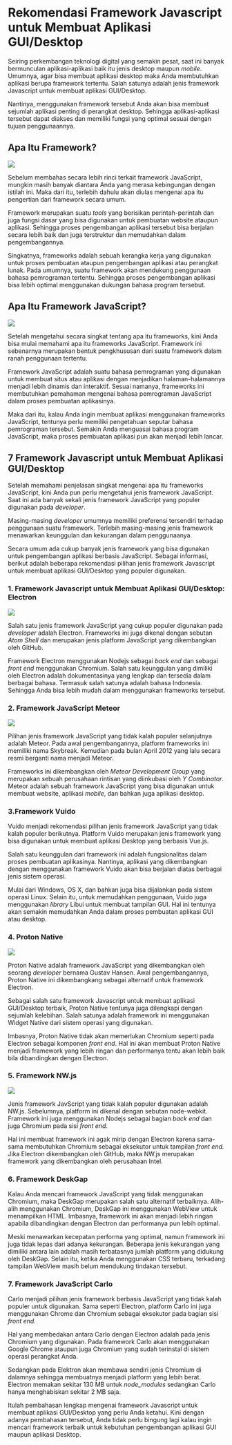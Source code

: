 ﻿# Rekomendasi Framework Javascript untuk Membuat Aplikasi GUI/Desktop

Seiring perkembangan teknologi digital yang semakin pesat, saat ini banyak bermunculan aplikasi-aplikasi baik itu jenis desktop maupun  _mobile_. Umumnya, agar bisa membuat aplikasi desktop maka Anda membutuhkan aplikasi berupa framework tertentu. Salah satunya adalah jenis framework Javascript untuk membuat aplikasi GUI/Desktop.

Nantinya, menggunakan framework tersebut Anda akan bisa membuat sejumlah aplikasi penting di perangkat desktop. Sehingga aplikasi-aplikasi tersebut dapat diakses dan memiliki fungsi yang optimal sesuai dengan tujuan penggunaannya.

## **Apa Itu Framework?**

![](https://codelapan.com/storage/photos/3/framework%20Javascript%20untuk%20membuat%20aplikasi%20GUI.jpg)

Sebelum membahas secara lebih rinci terkait framework JavaScript, mungkin masih banyak diantara Anda yang merasa kebingungan dengan istilah ini. Maka dari itu, terlebih dahulu akan diulas mengenai apa itu pengertian dari framework secara umum.

Framework merupakan suatu  _tools_  yang berisikan perintah-perintah dan juga fungsi dasar yang bisa digunakan untuk pembuatan website ataupun aplikasi. Sehingga proses pengembangan aplikasi tersebut bisa berjalan secara lebih baik dan juga terstruktur dan memudahkan dalam pengembangannya.

Singkatnya, frameworks adalah sebuah kerangka kerja yang digunakan untuk proses pembuatan ataupun pengembangan aplikasi atau perangkat lunak. Pada umumnya, suatu framework akan mendukung penggunaan bahasa pemrograman tertentu. Sehingga proses pengembangan aplikasi bisa lebih optimal menggunakan dukungan bahasa program tersebut.

## **Apa Itu Framework JavaScript?**

![](https://codelapan.com/storage/photos/3/framework%20Javascript%20untuk%20membuat%20aplikasi%20GUI%201.jpg)

Setelah mengetahui secara singkat tentang apa itu frameworks, kini Anda bisa mulai memahami apa itu frameworks JavaScript. Framework ini sebenarnya merupakan bentuk pengkhususan dari suatu framework dalam ranah penggunaan tertentu.

Framework JavaScript adalah suatu bahasa pemrograman yang digunakan untuk membuat situs atau aplikasi dengan menjadikan halaman-halamannya menjadi lebih dinamis dan interaktif. Sesuai namanya, frameworks ini membutuhkan pemahaman mengenai bahasa pemrograman JavaScript dalam proses pembuatan aplikasinya.

Maka dari itu, kalau Anda ingin membuat aplikasi menggunakan frameworks JavaScript, tentunya perlu memiliki pengetahuan seputar bahasa pemrograman tersebut. Semakin Anda menguasai bahasa program JavaScript, maka proses pembuatan aplikasi pun akan menjadi lebih lancar.

## **7 Framework Javascript untuk Membuat Aplikasi GUI/Desktop**

Setelah memahami penjelasan singkat mengenai apa itu frameworks JavaScript, kini Anda pun perlu mengetahui jenis framework JavaScript. Saat ini ada banyak sekali jenis framework JavaScript yang populer digunakan pada  _developer_.

Masing-masing  _developer_  umumnya memiliki preferensi tersendiri terhadap penggunaan suatu framework. Terlebih masing-masing jenis framework menawarkan keunggulan dan kekurangan dalam penggunaanya.

Secara umum ada cukup banyak jenis framework yang bisa digunakan untuk pengembangan aplikasi berbasis JavaScript. Sebagai informasi, berikut adalah beberapa rekomendasi pilihan jenis framework Javascript untuk membuat aplikasi GUI/Desktop yang populer digunakan.

### **1. Framework Javascript untuk Membuat Aplikasi GUI/Desktop: Electron**

![](https://codelapan.com/storage/photos/3/framework%20Javascript%20untuk%20membuat%20aplikasi%20GUI%202.png)

Salah satu jenis framework JavaScript yang cukup populer digunakan pada  _developer_  adalah Electron. Frameworks ini juga dikenal dengan sebutan  _Atom Shell_  dan merupakan jenis platform JavaScript yang dikembangkan oleh GitHub.

Framework Electron menggunakan Nodejs sebagai  _back end_  dan sebagai  _front end_  menggunakan Chromium. Salah satu keunggulan yang dimiliki oleh Electron adalah dokumentasinya yang lengkap dan tersedia dalam berbagai bahasa. Termasuk salah satunya adalah bahasa Indonesia. Sehingga Anda bisa lebih mudah dalam menggunakan frameworks tersebut.

### **2. Framework JavaScript Meteor**

![](https://codelapan.com/storage/photos/3/framework%20Javascript%20untuk%20membuat%20aplikasi%20GUI%203.png)

Pilihan jenis framework JavaScript yang tidak kalah populer selanjutnya adalah Meteor. Pada awal pengembangannya, platform frameworks ini memiliki nama Skybreak. Kemudian pada bulan April 2012 yang lalu secara resmi berganti nama menjadi Meteor.

Frameworks ini dikembangkan oleh  _Meteor Development Group_  yang merupakan sebuah perusahaan rintisan yang diinkubasi oleh  _Y Combinator_. Meteor adalah sebuah framework JavaScript yang bisa digunakan untuk membuat website, aplikasi  _mobile_, dan bahkan juga aplikasi desktop.

### **3.Framework Vuido**

Vuido menjadi rekomendasi pilihan jenis framework JavaScript yang tidak kalah populer berikutnya. Platform Vuido merupakan jenis framework yang bisa digunakan untuk membuat aplikasi Desktop yang berbasis Vue.js.

Salah satu keunggulan dari framework ini adalah fungsionalitas dalam proses pembuatan aplikasinya. Nantinya, aplikasi yang dikembangkan dengan menggunakan framework Vuido akan bisa berjalan diatas berbagai jenis sistem operasi.

Mulai dari Windows, OS X, dan bahkan juga bisa dijalankan pada sistem operasi Linux. Selain itu, untuk memudahkan penggunaan, Vuido juga menggunakan  _library_  Libui untuk membuat tampilan GUI. Hal ini tentunya akan semakin memudahkan Anda dalam proses pembuatan aplikasi GUI atau desktop.

### **4. Proton Native**

![](https://codelapan.com/storage/photos/3/framework%20Javascript%20untuk%20membuat%20aplikasi%20GUI%204.png)

Proton Native adalah framework JavaScript yang dikembangkan oleh seorang  _developer_  bernama Gustav Hansen. Awal pengembangannya, Proton Native ini dikembangkang sebagai alternatif untuk framework Electron.

Sebagai salah satu framework Javascript untuk membuat aplikasi GUI/Desktop terbaik, Proton Native tentunya juga dilengkapi dengan sejumlah kelebihan. Salah satunya adalah framework ini menggunakan Widget Native dari sistem operasi yang digunakan.

Imbasnya, Proton Native tidak akan memerlukan Chromium seperti pada Electron sebagai komponen  _front end_. Hal ini akan membuat Proton Native menjadi framework yang lebih ringan dan performanya tentu akan lebih baik bila dibandingkan dengan Electron.

### **5. Framework NW.js**

**![](https://codelapan.com/storage/photos/3/framework%20Javascript%20untuk%20membuat%20aplikasi%20GUI%205.jpg)**

Jenis framework JavScript yang tidak kalah populer digunakan adalah NW.js. Sebelumnya, platform ini dikenal dengan sebutan node-webkit. Framework ini juga menggunakan Nodejs sebagai bagian  _back end_  dan juga Chromium pada sisi  _front end_.

Hal ini membuat framework ini agak mirip dengan Electron karena sama-sama membutuhkan Chromium sebagai eksekutor untuk tampilan  _front end._ Jika Electron dikembangkan oleh GitHub, maka NW.js merupakan framework yang dikembangkan oleh perusahaan Intel.

### **6. Framework DeskGap**

Kalau Anda mencari framework JavaScript yang tidak menggunakan Chromium, maka DeskGap merupakan salah satu alternatif terbaiknya. Alih-alih menggunakan Chromium, DeskGap ini menggunakan WebView untuk menampilkan HTML. Imbasnya, framework ini akan menjadi lebih ringan apabila dibandingkan dengan Electron dan performanya pun lebih optimal.

Meski menawarkan kecepatan performa yang optimal, namun framework ini juga tidak lepas dari adanya kekurangan. Beberapa jenis kekurangan yang dimiliki antara lain adalah masih terbatasnya jumlah platform yang didukung oleh DeskGap. Selain itu, ketika Anda menggunakan CSS terbaru, terkadang tampilan WebView masih belum mendukung tindakan tersebut.

### **7. Framework JavaScript Carlo**

Carlo menjadi pilihan jenis framework berbasis JavaScript yang tidak kalah populer untuk digunakan. Sama seperti Electron, platform Carlo ini juga menggunakan Chrome dan Chromium sebagai eksekutor pada bagian sisi  _front end_.

Hal yang membedakan antara Carlo dengan Electron adalah pada jenis Chromium yang digunakan. Pada framework Carlo akan menggunakan Google Chrome ataupun juga Chromium yang sudah terinstal di sistem operasi perangkat Anda.

Sedangkan pada Elektron akan membawa sendiri jenis Chromium di dalamnya sehingga membuatnya menjadi platform yang lebih berat. Electron memakan sekitar 130 MB untuk  _node_modules_  sedangkan Carlo hanya menghabiskan sekitar 2 MB saja.

Itulah pembahasan lengkap mengenai framework Javascript untuk membuat aplikasi GUI/Desktop yang perlu Anda ketahui. Kini dengan adanya pembahasan tersebut, Anda tidak perlu bingung lagi kalau ingin mencari framework terbaik untuk kebutuhan pengembangan aplikasi GUI maupun aplikasi Desktop.

